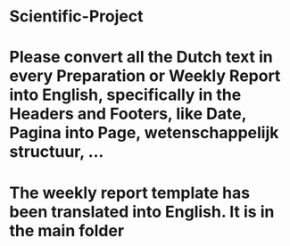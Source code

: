 # Scientific-Project 
# Please convert all the Dutch text in every Preparation or Weekly Report into English, specifically in the Headers and Footers, like Date, Pagina into Page, wetenschappelijk structuur, ...

# The weekly report template has been translated into English. It is in the main folder

